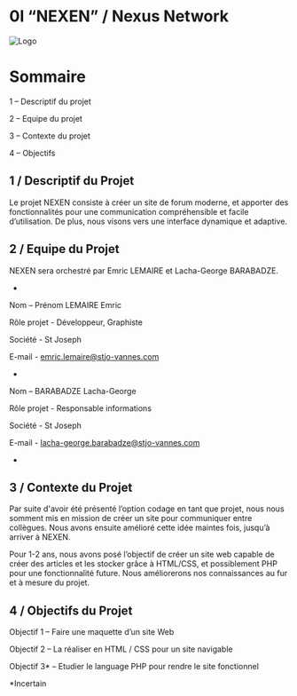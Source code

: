 # 0I “NEXEN” / Nexus Network

![Logo](https://github.com/user-attachments/assets/34a4ed18-cfa9-47bf-8023-fbf12513b389)

# Sommaire 

1 – Descriptif du projet 

2 – Equipe du projet 

3 – Contexte du projet 

4 – Objectifs 

 

## 1 / Descriptif du Projet 

Le projet NEXEN consiste à créer un site de forum moderne, et apporter des fonctionnalités pour une communication compréhensible et facile d’utilisation. De plus, nous visons vers une interface dynamique et adaptive. 

 

## 2 / Equipe du Projet 

NEXEN sera orchestré par Emric LEMAIRE et Lacha-George BARABADZE. 

-

Nom – Prénom LEMAIRE Emric 

Rôle projet - Développeur, Graphiste 

Société - St Joseph 

E-mail - emric.lemaire@stjo-vannes.com 

-

Nom – BARABADZE Lacha-George 

Rôle projet - Responsable informations 

Société - St Joseph 

E-mail - lacha-george.barabadze@stjo-vannes.com 

-

## 3 / Contexte du Projet 

Par suite d'avoir été présenté l’option codage en tant que projet, nous nous somment mis en mission de créer un site pour communiquer entre collègues. Nous avons ensuite amélioré cette idée maintes fois, jusqu’à arriver à NEXEN. 

Pour 1-2 ans, nous avons posé l’objectif de créer un site web capable de créer des articles et les stocker grâce à HTML/CSS, et possiblement PHP pour une fonctionnalité future. Nous améliorerons nos connaissances au fur et à mesure du projet. 

 

## 4 / Objectifs du Projet 

Objectif 1 	– Faire une maquette d’un site Web 

Objectif 2 	– La réaliser en HTML / CSS pour un site navigable 

Objectif 3* 	– Etudier le language PHP pour rendre le site fonctionnel 

*Incertain
